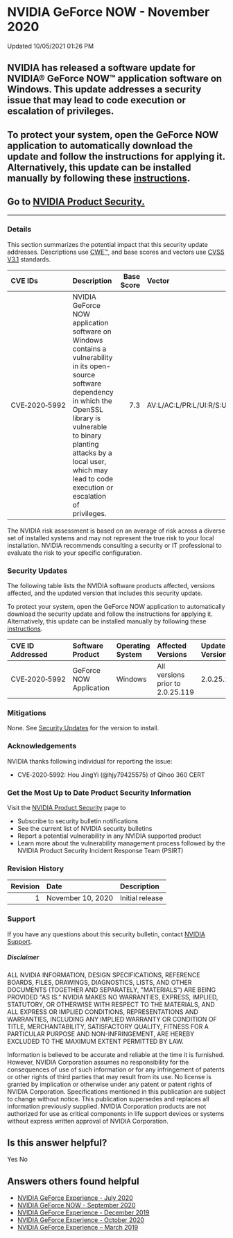 

 NVIDIA GeForce NOW - November 2020
=====================================================




 Updated 10/05/2021 01:26 PM



NVIDIA has released a software update for NVIDIA® GeForce NOW™ application software on Windows. This update addresses a security issue that may lead to code execution or escalation of privileges.
---------------------------------------------------------------------------------------------------------------------------------------------------------------------------------------------------


To protect your system, open the GeForce NOW application to automatically download the update and follow the instructions for applying it. Alternatively, this update can be installed manually by following these [instructions](https://nvidia.custhelp.com/app/answers/detail/a_id/4628).
--------------------------------------------------------------------------------------------------------------------------------------------------------------------------------------------------------------------------------------------------------------------------------------------


Go to [NVIDIA Product Security.](https://www.nvidia.com/security/)
------------------------------------------------------------------






---




### Details


This section summarizes the potential impact that this security update addresses. Descriptions use [CWE™](https://cwe.mitre.org/), and base scores and vectors use [CVSS V3.1](https://www.first.org/cvss/v3.1/user-guide) standards.


| CVE IDs | Description | Base Score | Vector |
|:--------------|:------------------------------------------------------------------------------------------------------------------------------------------------------------------------------------------------------------------------------------------------------------------------|-------------:|:------------------------------------|
| CVE‑2020‑5992 | NVIDIA GeForce NOW application software on Windows contains a vulnerability in its open-source software dependency in which the OpenSSL library is vulnerable to binary planting attacks by a local user, which may lead to code execution or escalation of privileges. | 7.3 | AV:L/AC:L/PR:L/UI:R/S:U/C:H/I:H/A:H |
The NVIDIA risk assessment is based on an average of risk across a diverse set of installed systems and may not represent the true risk to your local installation. NVIDIA recommends consulting a security or IT professional to evaluate the risk to your specific configuration.


### Security Updates


The following table lists the NVIDIA software products affected, versions affected, and the updated version that includes this security update.


To protect your system, open the GeForce NOW application to automatically download the security update and follow the instructions for applying it. Alternatively, this update can be installed manually by following these [instructions](https://nvidia.custhelp.com/app/answers/detail/a_id/4628).


| CVE ID Addressed | Software Product | Operating System | Affected Versions | Updated Version |
|:-------------------|:------------------------|:-------------------|:---------------------------------|:------------------|
| CVE‑2020‑5992 | GeForce NOW Application | Windows | All versions prior to 2.0.25.119 | 2.0.25.119 |
### Mitigations


None. See [Security Updates](#security-updates) for the version to install.


### Acknowledgements


NVIDIA thanks following individual for reporting the issue:


* CVE‑2020‑5992: Hou JingYi (@hjy79425575) of Qihoo 360 CERT


### Get the Most Up to Date Product Security Information


Visit the [NVIDIA Product Security](https://www.nvidia.com/security) page to


* Subscribe to security bulletin notifications
* See the current list of NVIDIA security bulletins
* Report a potential vulnerability in any NVIDIA supported product
* Learn more about the vulnerability management process followed by the NVIDIA Product Security Incident Response Team (PSIRT)


### Revision History


| Revision | Date | Description |
|-----------:|:------------------|:----------------|
| 1 | November 10, 2020 | Initial release |
### Support


If you have any questions about this security bulletin, contact [NVIDIA Support](https://www.nvidia.com/en-us/support/).


##### Disclaimer


ALL NVIDIA INFORMATION, DESIGN SPECIFICATIONS, REFERENCE BOARDS, FILES, DRAWINGS, DIAGNOSTICS, LISTS, AND OTHER DOCUMENTS (TOGETHER AND SEPARATELY, "MATERIALS") ARE BEING PROVIDED "AS IS." NVIDIA MAKES NO WARRANTIES, EXPRESS, IMPLIED, STATUTORY, OR OTHERWISE WITH RESPECT TO THE MATERIALS, AND ALL EXPRESS OR IMPLIED CONDITIONS, REPRESENTATIONS AND WARRANTIES, INCLUDING ANY IMPLIED WARRANTY OR CONDITION OF TITLE, MERCHANTABILITY, SATISFACTORY QUALITY, FITNESS FOR A PARTICULAR PURPOSE AND NON-INFRINGEMENT, ARE HEREBY EXCLUDED TO THE MAXIMUM EXTENT PERMITTED BY LAW. 


Information is believed to be accurate and reliable at the time it is furnished. However, NVIDIA Corporation assumes no responsibility for the consequences of use of such information or for any infringement of patents or other rights of third parties that may result from its use. No license is granted by implication or otherwise under any patent or patent rights of NVIDIA Corporation. Specifications mentioned in this publication are subject to change without notice. This publication supersedes and replaces all information previously supplied. NVIDIA Corporation products are not authorized for use as critical components in life support devices or systems without express written approval of NVIDIA Corporation.










Is this answer helpful?
-----------------------



Yes
No







Answers others found helpful
----------------------------


* [ NVIDIA GeForce Experience - July 2020](/app/answers/detail/a_id/5038/related/1)
* [ NVIDIA GeForce NOW - September 2020](/app/answers/detail/a_id/5052/related/1)
* [ NVIDIA GeForce Experience - December 2019](/app/answers/detail/a_id/4954/related/1)
* [ NVIDIA GeForce Experience - October 2020](/app/answers/detail/a_id/5076/related/1)
* [ NVIDIA GeForce Experience – March 2019](/app/answers/detail/a_id/4784/related/1)








